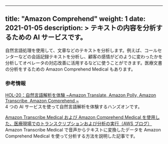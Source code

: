 
---
title: "Amazon Comprehend"
weight: 1
date: 2021-01-05
description: >
  テキストの内容を分析するための AI サービスです。
---

自然言語処理を使用して、文章などのテキストを分析します。例えば、コールセンターなどの会話記録テキストを分析し、顧客の感情がどのように変わったかを分析してオペレータの対応改善に活用するなどに使うことができます。医療文書の分析をするための Amazon Comprehend Medical もあります。


### 参考情報

[HOL-20：自然言語解析を体験 ~Amazon Translate, Amazon Polly, Amazon Transcribe, Amazon Comprehend ~](https://resources.awscloud.com/aws-summit-online-japan-2020-on-demand-self-paced-hands-on-85234/hol-20-aws-summit-online-2020-ai-polly-720p)<br>
4 つの AI サービスを使って自然言語解析を体験するハンズオンです。

[Amazon Transcribe Medical および Amazon Comprehend Medical を使用した、医療現場でのトランスクリプションおよび分析の実行（AWS ブログ）](https://aws.amazon.com/jp/blogs/news/performing-medical-transcription-analysis-with-amazon-transcribe-medical-and-amazon-comprehend-medical/)<br>
Amazon Transcribe Medical で音声からテキストに変換したデータを Amazon Comprehend Medical を使って分析する方法を説明した記事です。